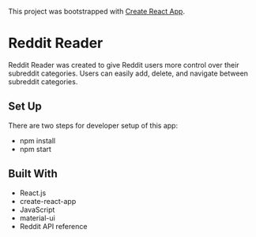 This project was bootstrapped with [Create React App](https://github.com/facebookincubator/create-react-app).


# Reddit Reader

Reddit Reader was created to give Reddit users more control over their subreddit categories. Users can easily add, delete, and navigate between subreddit categories.


## Set Up
There are two steps for developer setup of this app:
- npm install
- npm start

## Built With
- React.js
- create-react-app
- JavaScript
- material-ui
- Reddit API reference
